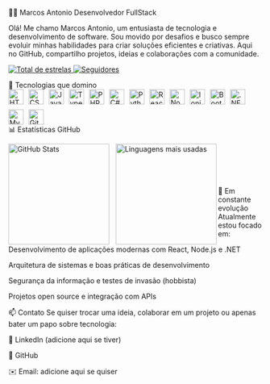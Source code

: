 👨‍💻 Marcos Antonio
Desenvolvedor FullStack

Olá! Me chamo Marcos Antonio, um entusiasta de tecnologia e desenvolvimento de software. Sou movido por desafios e busco sempre evoluir minhas habilidades para criar soluções eficientes e criativas. Aqui no GitHub, compartilho projetos, ideias e colaborações com a comunidade.

<p align="left"> <a href="https://github.com/mafiosobugado?tab=repositories&sort=stargazers"> <img alt="Total de estrelas" title="Total de estrelas GitHub" src="https://custom-icon-badges.demolab.com/github/stars/mafiosobugado?color=55960c&style=for-the-badge&labelColor=488207&logo=star&label=estrelas" /> </a> <a href="https://github.com/mafiosobugado?tab=followers"> <img alt="Seguidores" title="Me siga no GitHub" src="https://custom-icon-badges.demolab.com/github/followers/mafiosobugado?color=236ad3&labelColor=1155ba&style=for-the-badge&logo=github&label=Seguidores&logoColor=white" /> </a> </p>
🚀 Tecnologias que domino
<div style="display: flex; flex-wrap: wrap; gap: 10px;"> <img title="HTML5" height="30" src="https://cdn.jsdelivr.net/gh/devicons/devicon@latest/icons/html5/html5-original.svg" /> <img title="CSS3" height="30" src="https://cdn.jsdelivr.net/gh/devicons/devicon@latest/icons/css3/css3-original.svg" /> <img title="JavaScript" height="30" src="https://cdn.jsdelivr.net/gh/devicons/devicon@latest/icons/javascript/javascript-original.svg" /> <img title="TypeScript" height="30" src="https://cdn.jsdelivr.net/gh/devicons/devicon@latest/icons/typescript/typescript-original.svg" /> <img title="PHP" height="30" src="https://cdn.jsdelivr.net/gh/devicons/devicon@latest/icons/php/php-original.svg" /> <img title="C#" height="30" src="https://cdn.jsdelivr.net/gh/devicons/devicon@latest/icons/csharp/csharp-original.svg" /> <img title="Python" height="30" src="https://cdn.jsdelivr.net/gh/devicons/devicon@latest/icons/python/python-original.svg" /> <img title="React" height="30" src="https://cdn.jsdelivr.net/gh/devicons/devicon@latest/icons/react/react-original.svg" /> <img title="Node.js" height="30" src="https://cdn.jsdelivr.net/gh/devicons/devicon@latest/icons/nodejs/nodejs-original.svg" /> <img title="Ionic" height="30" src="https://cdn.jsdelivr.net/gh/devicons/devicon@latest/icons/ionic/ionic-original.svg" /> <img title="Bootstrap" height="30" src="https://cdn.jsdelivr.net/gh/devicons/devicon@latest/icons/bootstrap/bootstrap-original.svg" /> <img title=".NET" height="30" src="https://cdn.jsdelivr.net/gh/devicons/devicon@latest/icons/dot-net/dot-net-original.svg" /> <img title="MySQL" height="30" src="https://cdn.jsdelivr.net/gh/devicons/devicon@latest/icons/mysql/mysql-original.svg" /> <img title="Git" height="30" src="https://cdn.jsdelivr.net/gh/devicons/devicon@latest/icons/git/git-original.svg" /> </div>
📊 Estatísticas GitHub
<p> <img align="left" alt="GitHub Stats" height="200" style="padding-right: 10px;" src="https://github-readme-stats.vercel.app/api?username=mafiosobugado&show_icons=true&theme=tokyonight&include_all_commits=true&locale=pt-br" /> <img align="left" alt="Linguagens mais usadas" height="200" src="https://github-readme-stats.vercel.app/api/top-langs/?username=mafiosobugado&theme=tokyonight&layout=compact&custom_title=Tecnologias&langs_count=10" /> </p> <br/> <br/> <br/> <br/> <br/>
🌱 Em constante evolução
Atualmente estou focado em:

Desenvolvimento de aplicações modernas com React, Node.js e .NET

Arquitetura de sistemas e boas práticas de desenvolvimento

Segurança da informação e testes de invasão (hobbista)

Projetos open source e integração com APIs

📫 Contato
Se quiser trocar uma ideia, colaborar em um projeto ou apenas bater um papo sobre tecnologia:

💼 LinkedIn (adicione aqui se tiver)

🐙 GitHub

✉️ Email: adicione aqui se quiser
